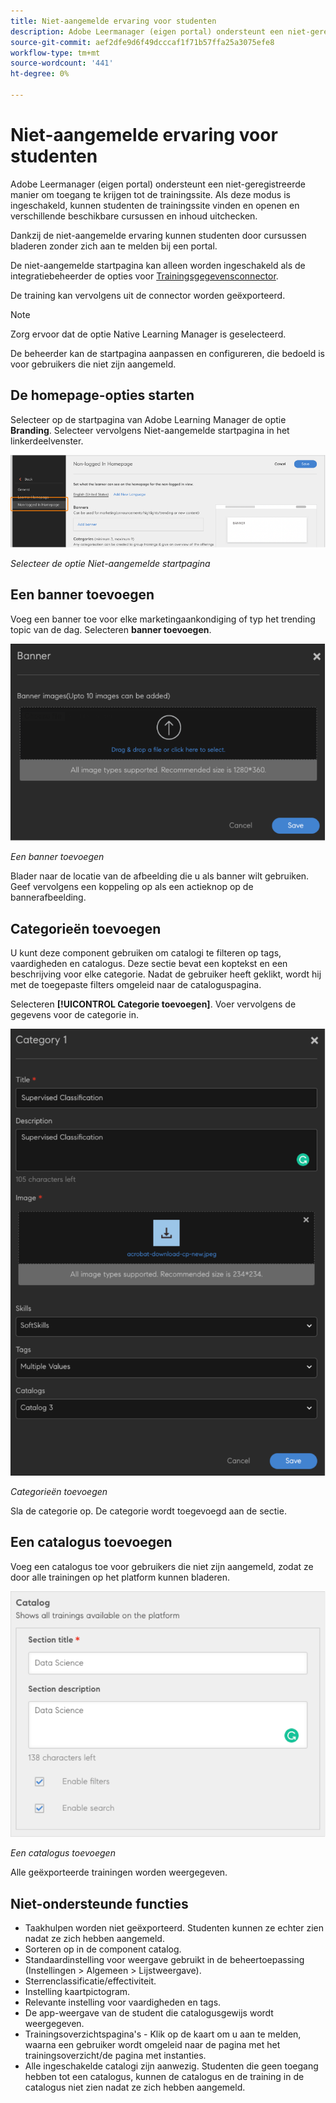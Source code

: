 ```yaml
---
title: Niet-aangemelde ervaring voor studenten
description: Adobe Leermanager (eigen portal) ondersteunt een niet-geregistreerde manier om toegang te krijgen tot de trainingssite. Als deze modus is ingeschakeld, kunnen studenten de trainingssite vinden en openen en verschillende beschikbare cursussen en inhoud uitchecken. Dankzij de niet-aangemelde ervaring kunnen studenten door cursussen bladeren zonder zich aan te melden bij een portal.
source-git-commit: aef2dfe9d6f49dcccaf1f71b57ffa25a3075efe8
workflow-type: tm+mt
source-wordcount: '441'
ht-degree: 0%

---
```


# Niet-aangemelde ervaring voor studenten

Adobe Leermanager (eigen portal) ondersteunt een niet-geregistreerde manier om toegang te krijgen tot de trainingssite. Als deze modus is ingeschakeld, kunnen studenten de trainingssite vinden en openen en verschillende beschikbare cursussen en inhoud uitchecken.

Dankzij de niet-aangemelde ervaring kunnen studenten door cursussen bladeren zonder zich aan te melden bij een portal.

De niet-aangemelde startpagina kan alleen worden ingeschakeld als de integratiebeheerder de opties voor [Trainingsgegevensconnector](/help/migrated/integration-admin/feature-summary/connectors.md#training-data-access).

De training kan vervolgens uit de connector worden geëxporteerd.

>[!NOTE]
>
>Zorg ervoor dat de optie Native Learning Manager is geselecteerd.

De beheerder kan de startpagina aanpassen en configureren, die bedoeld is voor gebruikers die niet zijn aangemeld.

## De homepage-opties starten

Selecteer op de startpagina van Adobe Learning Manager de optie **Branding**. Selecteer vervolgens Niet-aangemelde startpagina in het linkerdeelvenster.

![homepage-opties](assets/non-logged-in-homepage.png)

*Selecteer de optie Niet-aangemelde startpagina*

## Een banner toevoegen

Voeg een banner toe voor elke marketingaankondiging of typ het trending topic van de dag. Selecteren **banner toevoegen**.

![banner](assets/add-banner-image.png)

*Een banner toevoegen*

Blader naar de locatie van de afbeelding die u als banner wilt gebruiken. Geef vervolgens een koppeling op als een actieknop op de bannerafbeelding.

## Categorieën toevoegen

U kunt deze component gebruiken om catalogi te filteren op tags, vaardigheden en catalogus. Deze sectie bevat een koptekst en een beschrijving voor elke categorie. Nadat de gebruiker heeft geklikt, wordt hij met de toegepaste filters omgeleid naar de cataloguspagina.

Selecteren **[!UICONTROL Categorie toevoegen]**. Voer vervolgens de gegevens voor de categorie in.

![categorie toevoegen](assets/add-category.png)

*Categorieën toevoegen*

Sla de categorie op. De categorie wordt toegevoegd aan de sectie.

## Een catalogus toevoegen

Voeg een catalogus toe voor gebruikers die niet zijn aangemeld, zodat ze door alle trainingen op het platform kunnen bladeren.

![catalogus toevoegen](assets/add-catalog.png)

*Een catalogus toevoegen*

Alle geëxporteerde trainingen worden weergegeven.

## Niet-ondersteunde functies

* Taakhulpen worden niet geëxporteerd. Studenten kunnen ze echter zien nadat ze zich hebben aangemeld.
* Sorteren op in de component catalog.
* Standaardinstelling voor weergave gebruikt in de beheertoepassing (Instellingen > Algemeen > Lijstweergave).
* Sterrenclassificatie/effectiviteit.
* Instelling kaartpictogram.
* Relevante instelling voor vaardigheden en tags.
* De app-weergave van de student die catalogusgewijs wordt weergegeven.
* Trainingsoverzichtspagina&#39;s - Klik op de kaart om u aan te melden, waarna een gebruiker wordt omgeleid naar de pagina met het trainingsoverzicht/de pagina met instanties.
* Alle ingeschakelde catalogi zijn aanwezig. Studenten die geen toegang hebben tot een catalogus, kunnen de catalogus en de training in de catalogus niet zien nadat ze zich hebben aangemeld.

